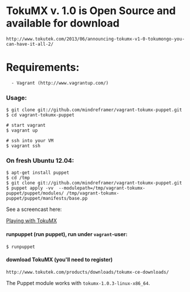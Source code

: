 # TokuMX v. 1.0 is Open Source and available for download

    http://www.tokutek.com/2013/06/announcing-tokumx-v1-0-tokumongo-you-can-have-it-all-2/



# Requirements:

      - Vagrant (http://www.vagrantup.com/)

### Usage:

    $ git clone git://github.com/mindreframer/vagrant-tokumx-puppet.git
    $ cd vagrant-tokumx-puppet

    # start vagrant
    $ vagrant up

    # ssh into your VM
    $ vagrant ssh

### On fresh Ubuntu 12.04:

    $ apt-get install puppet
    $ cd /tmp
    $ git clone git://github.com/mindreframer/vagrant-tokumx-puppet.git
    $ puppet apply -vv  --modulepath=/tmp/vagrant-tokumx-puppet/puppet/modules/ /tmp/vagrant-tokumx-puppet/puppet/manifests/base.pp


See a screencast here:

  [Playing with TokuMX](http://mindreframer.github.io/posts/2013/07-08-play-with-tokumx-now.html)



#### runpuppet (run  puppet), run under `vagrant`-user:
    $ runpuppet


#### download TokuMX (you'll need to register)

    http://www.tokutek.com/products/downloads/tokumx-ce-downloads/

  The Puppet module  works with `tokumx-1.0.3-linux-x86_64`.
